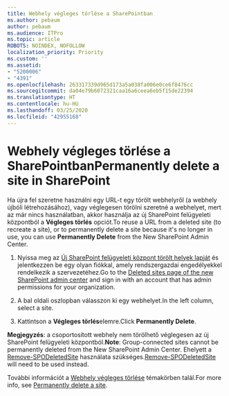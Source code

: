 ```yaml
---
title: Webhely végleges törlése a SharePointban
ms.author: pebaum
author: pebaum
ms.audience: ITPro
ms.topic: article
ROBOTS: NOINDEX, NOFOLLOW
localization_priority: Priority
ms.custom: ''
ms.assetid:
- "5200006"
- "4391"
ms.openlocfilehash: 263317339d965d173a5a038fa006e0ce6f8476cc
ms.sourcegitcommit: da04e79b6072321caa16a6ceea6eb5f15de22394
ms.translationtype: HT
ms.contentlocale: hu-HU
ms.lasthandoff: 03/25/2020
ms.locfileid: "42955168"
---
```

# <a name="permanently-delete-a-site-in-sharepoint"></a><span data-ttu-id="a8f15-102">Webhely végleges törlése a SharePointban</span><span class="sxs-lookup"><span data-stu-id="a8f15-102">Permanently delete a site in SharePoint</span></span>

<span data-ttu-id="a8f15-103">Ha újra fel szeretne használni egy URL-t egy törölt webhelyről (a webhely újbóli létrehozásához), vagy véglegesen törölni szeretné a webhelyet, mert az már nincs használatban, akkor használja az új SharePoint felügyeleti központból a **Végleges törlés** opciót.</span><span class="sxs-lookup"><span data-stu-id="a8f15-103">To reuse a URL from a deleted site (to recreate a site), or to permanently delete a site because it's no longer in use, you can use **Permanently Delete** from the New SharePoint Admin Center.</span></span> 

1. <span data-ttu-id="a8f15-104">Nyissa meg az [Új SharePoint felügyeleti központ törölt helyek lapját](https://admin.microsoft.com/sharepoint?page=recycleBin&modern=true) és jelentkezzen be egy olyan fiókkal, amely rendszergazdai engedélyekkel rendelkezik a szervezetéhez.</span><span class="sxs-lookup"><span data-stu-id="a8f15-104">Go to the [Deleted sites page of the new SharePoint admin center](https://admin.microsoft.com/sharepoint?page=recycleBin&modern=true) and sign in with an account that has admin permissions for your organization.</span></span> 

2. <span data-ttu-id="a8f15-105">A bal oldali oszlopban válasszon ki egy webhelyet.</span><span class="sxs-lookup"><span data-stu-id="a8f15-105">In the left column, select a site.</span></span> 

3. <span data-ttu-id="a8f15-106">Kattintson a **Végleges törlés**elemre.</span><span class="sxs-lookup"><span data-stu-id="a8f15-106">Click **Permanently Delete**.</span></span> 

<span data-ttu-id="a8f15-107">**Megjegyzés**: a csoportosított webhely nem törölhető véglegesen az új SharePoint felügyeleti központból.</span><span class="sxs-lookup"><span data-stu-id="a8f15-107">**Note**: Group-connected sites cannot be permanently deleted from the New SharePoint Admin Center.</span></span> <span data-ttu-id="a8f15-108">Ehelyett a [Remove-SPODeletedSite](https://docs.microsoft.com/powershell/module/sharepoint-online/remove-spodeletedsite) használata szükséges.</span><span class="sxs-lookup"><span data-stu-id="a8f15-108">[Remove-SPODeletedSite](https://docs.microsoft.com/powershell/module/sharepoint-online/remove-spodeletedsite) will need to be used instead.</span></span>  

<span data-ttu-id="a8f15-109">További információt a [Webhely végleges törlése](https://docs.microsoft.com/sharepoint/delete-site-collection#permanently-delete-a-site) témakörben talál.</span><span class="sxs-lookup"><span data-stu-id="a8f15-109">For more info, see [Permanently delete a site](https://docs.microsoft.com/sharepoint/delete-site-collection#permanently-delete-a-site).</span></span> 
